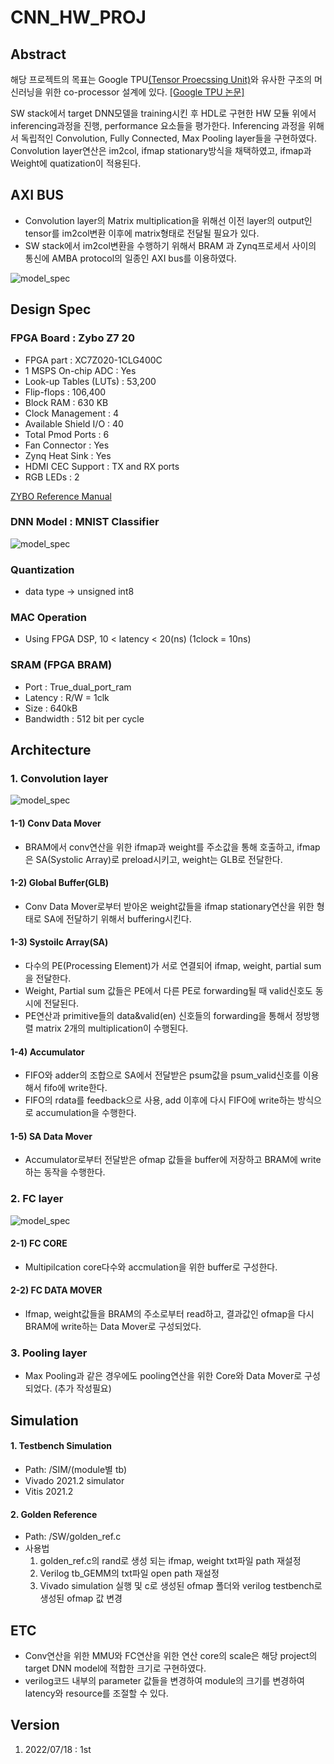# CNN_HW_PROJ

## Abstract
해당 프로젝트의 목표는 Google TPU[(Tensor Proecssing Unit)](https://cloud.google.com/blog/products/ai-machine-learning/an-in-depth-look-at-googles-first-tensor-processing-unit-tpu)와 유사한 구조의 머신러닝을 위한 co-processor 설계에 있다.
[[Google TPU 논문]](https://arxiv.org/abs/1704.04760)

SW stack에서 target DNN모델을 training시킨 후 HDL로 구현한 HW 모듈 위에서 inferencing과정을 진행, performance 요소들을 평가한다.
Inferencing 과정을 위해서 독립적인 Convolution, Fully Connected, Max Pooling layer들을 구현하였다. 
Convolution layer연산은 im2col, ifmap stationary방식을 채택하였고, ifmap과 Weight에 quatization이 적용된다.  


## AXI BUS
- Convolution layer의 Matrix multiplication을 위해선 이전 layer의 output인 tensor를 im2col변환 이후에 matrix형태로 전달될 필요가 있다. 
- SW stack에서 im2col변환을 수행하기 위해서 BRAM 과 Zynq프로세서 사이의 통신에 AMBA protocol의 일종인 AXI bus를 이용하였다.

![model_spec](./IMG/Conv_layer.png)


## Design Spec

### FPGA Board : Zybo Z7 20
- FPGA part                 : XC7Z020-1CLG400C  
- 1 MSPS On-chip ADC        : Yes 
- Look-up Tables (LUTs)		: 53,200 
- Flip-flops                : 106,400 
- Block RAM		            : 630 KB 
- Clock Management 	        : 4 
- Available Shield I/O		: 40 
- Total Pmod Ports		    : 6 
- Fan Connector		        : Yes 
- Zynq Heat Sink            : Yes 
- HDMI CEC Support		    : TX and RX ports 
- RGB LEDs		            : 2 

[ZYBO Reference Manual](https://www.xilinx.com/content/dam/xilinx/support/documents/university/XUP%20Boards/XUPZYBO/documentation/ZYBO_RM_B_V6.pdf)


### DNN Model : MNIST Classifier
![model_spec](./IMG/CNN_SPEC.PNG)

### Quantization
- data type -> unsigned int8

### MAC Operation
- Using FPGA DSP, 10 < latency < 20(ns) (1clock = 10ns)

### SRAM (FPGA BRAM) 
- Port        : True_dual_port_ram 
- Latency     : R/W = 1clk 
- Size        : 640kB 
- Bandwidth   : 512 bit per cycle 


## Architecture

### 1. Convolution layer
![model_spec](./IMG/conv_white.JPG)

#### 1-1) Conv Data Mover
- BRAM에서 conv연산을 위한 ifmap과 weight를 주소값을 통해 호출하고, ifmap은 SA(Systolic Array)로 preload시키고, weight는 GLB로 전달한다. 

#### 1-2) Global Buffer(GLB)
- Conv Data Mover로부터 받아온 weight값들을 ifmap stationary연산을 위한 형태로 SA에 전달하기 위해서 buffering시킨다. 

#### 1-3) Systoilc Array(SA)
- 다수의 PE(Processing Element)가 서로 연결되어 ifmap, weight, partial sum을 전달한다. 
- Weight, Partial sum 값들은 PE에서 다른 PE로 forwarding될 때 valid신호도 동시에 전달된다. 
- PE연산과 primitive들의 data&valid(en) 신호들의 forwarding을 통해서 정방행렬 matrix 2개의 multiplication이 수행된다. 

#### 1-4) Accumulator
- FIFO와 adder의 조합으로 SA에서 전달받은 psum값을 psum_valid신호를 이용해서 fifo에 write한다.
- FIFO의 rdata를 feedback으로 사용, add 이후에 다시 FIFO에 write하는 방식으로 accumulation을 수행한다.  

#### 1-5) SA Data Mover
- Accumulator로부터 전달받은 ofmap 값들을 buffer에 저장하고 BRAM에 write하는 동작을 수행한다.


### 2. FC layer
![model_spec](./IMG/FC.JPG)

#### 2-1) FC CORE
- Multipilcation core다수와 accmulation을 위한 buffer로 구성한다.
#### 2-2) FC DATA MOVER
- Ifmap, weight값들을 BRAM의 주소로부터 read하고, 결과값인 ofmap을 다시 BRAM에 write하는 Data Mover로 구성되었다.


### 3. Pooling layer
- Max Pooling과 같은 경우에도 pooling연산을 위한 Core와 Data Mover로 구성되었다. 
(추가 작성필요)



## Simulation

#### 1. Testbench Simulation
- Path: /SIM/(module별 tb)
- Vivado 2021.2 simulator
- Vitis 2021.2

#### 2. Golden Reference
- Path: /SW/golden_ref.c
- 사용법
    1) golden_ref.c의 rand로 생성 되는 ifmap, weight txt파일 path 재설정
    2) Verilog tb_GEMM의 txt파일 open path 재설정
    3) Vivado simulation 실행 및 c로 생성된 ofmap 폴더와 verilog testbench로 생성된 ofmap 값 변경  


## ETC
- Conv연산을 위한 MMU와 FC연산을 위한 연산 core의 scale은 해당 project의 target DNN model에 적합한 크기로 구현하였다. 
- verilog코드 내부의 parameter 값들을 변경하여 module의 크기를 변경하여 latency와 resource를 조절할 수 있다.


## Version
1. 2022/07/18 : 1st